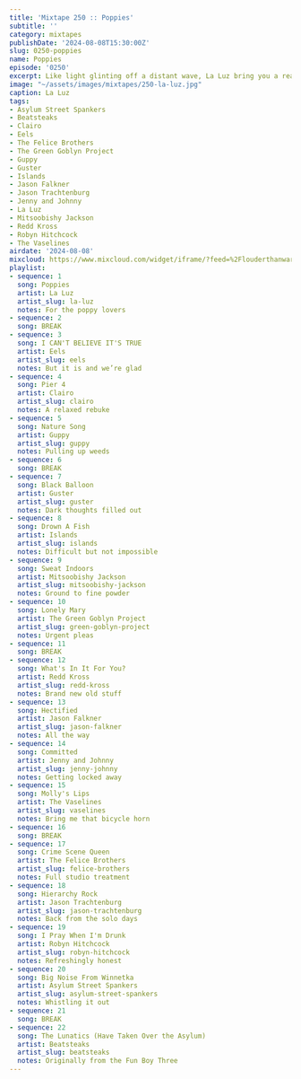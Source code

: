 ```yaml
---
title: 'Mixtape 250 :: Poppies'
subtitle: ''
category: mixtapes
publishDate: '2024-08-08T15:30:00Z'
slug: 0250-poppies
name: Poppies
episode: '0250'
excerpt: Like light glinting off a distant wave, La Luz bring you a realm of possibilities.
image: "~/assets/images/mixtapes/250-la-luz.jpg"
caption: La Luz
tags:
- Asylum Street Spankers
- Beatsteaks
- Clairo
- Eels
- The Felice Brothers
- The Green Goblyn Project
- Guppy
- Guster
- Islands
- Jason Falkner
- Jason Trachtenburg
- Jenny and Johnny
- La Luz
- Mitsoobishy Jackson
- Redd Kross
- Robyn Hitchcock
- The Vaselines
airdate: '2024-08-08'
mixcloud: https://www.mixcloud.com/widget/iframe/?feed=%2Flouderthanwar%2Fthe-mixtape-250-poppies-2024-08-08%2F&hide_artwork=1&hide_cover=1
playlist:
- sequence: 1
  song: Poppies
  artist: La Luz
  artist_slug: la-luz
  notes: For the poppy lovers
- sequence: 2
  song: BREAK
- sequence: 3
  song: I CAN'T BELIEVE IT'S TRUE
  artist: Eels
  artist_slug: eels
  notes: But it is and we’re glad
- sequence: 4
  song: Pier 4
  artist: Clairo
  artist_slug: clairo
  notes: A relaxed rebuke
- sequence: 5
  song: Nature Song
  artist: Guppy
  artist_slug: guppy
  notes: Pulling up weeds
- sequence: 6
  song: BREAK
- sequence: 7
  song: Black Balloon
  artist: Guster
  artist_slug: guster
  notes: Dark thoughts filled out
- sequence: 8
  song: Drown A Fish
  artist: Islands
  artist_slug: islands
  notes: Difficult but not impossible
- sequence: 9
  song: Sweat Indoors
  artist: Mitsoobishy Jackson
  artist_slug: mitsoobishy-jackson
  notes: Ground to fine powder
- sequence: 10
  song: Lonely Mary
  artist: The Green Goblyn Project
  artist_slug: green-goblyn-project
  notes: Urgent pleas
- sequence: 11
  song: BREAK
- sequence: 12
  song: What's In It For You?
  artist: Redd Kross
  artist_slug: redd-kross
  notes: Brand new old stuff
- sequence: 13
  song: Hectified
  artist: Jason Falkner
  artist_slug: jason-falkner
  notes: All the way
- sequence: 14
  song: Committed
  artist: Jenny and Johnny
  artist_slug: jenny-johnny
  notes: Getting locked away
- sequence: 15
  song: Molly's Lips
  artist: The Vaselines
  artist_slug: vaselines
  notes: Bring me that bicycle horn
- sequence: 16
  song: BREAK
- sequence: 17
  song: Crime Scene Queen
  artist: The Felice Brothers
  artist_slug: felice-brothers
  notes: Full studio treatment
- sequence: 18
  song: Hierarchy Rock
  artist: Jason Trachtenburg
  artist_slug: jason-trachtenburg
  notes: Back from the solo days
- sequence: 19
  song: I Pray When I'm Drunk
  artist: Robyn Hitchcock
  artist_slug: robyn-hitchcock
  notes: Refreshingly honest
- sequence: 20
  song: Big Noise From Winnetka
  artist: Asylum Street Spankers
  artist_slug: asylum-street-spankers
  notes: Whistling it out
- sequence: 21
  song: BREAK
- sequence: 22
  song: The Lunatics (Have Taken Over the Asylum)
  artist: Beatsteaks
  artist_slug: beatsteaks
  notes: Originally from the Fun Boy Three
---
```


